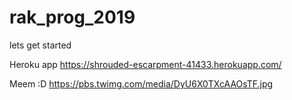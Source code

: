 # rak_prog_2019

lets get started

Heroku app
https://shrouded-escarpment-41433.herokuapp.com/

Meem :D
https://pbs.twimg.com/media/DyU6X0TXcAAOsTF.jpg